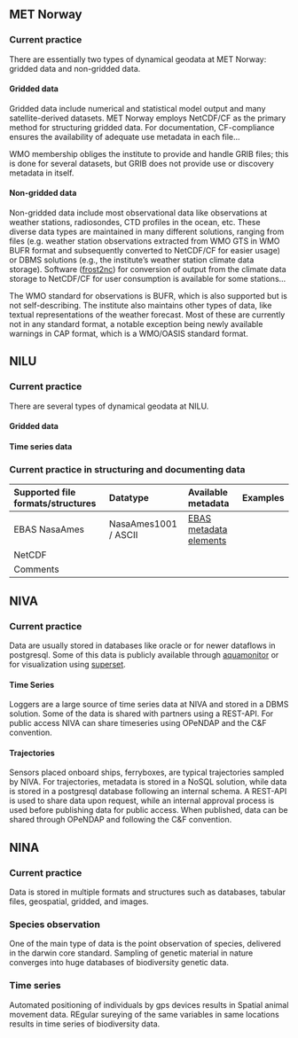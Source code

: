 
##  MET Norway

### Current practice
There are essentially two types of dynamical geodata at MET Norway: gridded data and non-gridded data.

#### Gridded data
Gridded data include numerical and statistical model output and many satellite-derived datasets. MET Norway employs NetCDF/CF as the primary method for structuring gridded data. For documentation, CF-compliance ensures the availability of adequate use metadata in each file... 

WMO membership obliges the institute to provide and handle GRIB files; this is done for several datasets, but GRIB does not provide use or discovery metadata in itself.

#### Non-gridded data
Non-gridded data include most observational data like observations at weather stations, radiosondes, CTD profiles in the ocean, etc. These diverse data types are maintained in many different solutions, ranging from files (e.g. weather station observations extracted from WMO GTS in WMO BUFR format and subsequently converted to NetCDF/CF for easier usage) or DBMS solutions (e.g., the institute’s weather station climate data storage). Software ([frost2nc](https://github.com/metno/frost2nc)) for conversion of output from the climate data storage to NetCDF/CF for user consumption is available for some stations... 

The WMO standard for observations is BUFR, which is also supported but is not self-describing. The institute also maintains other types of data, like textual representations of the weather forecast. Most of these are currently not in any standard format, a notable exception being newly available warnings in CAP format, which is a WMO/OASIS standard format.

## NILU
### Current practice
There are several types of dynamical geodata at NILU.

#### Gridded data

#### Time series data


### Current practice in structuring and documenting data

|Supported file formats/structures |Datatype |Available metadata |Examples|
|:----|:----|:----|:----|
|EBAS NasaAmes | NasaAmes1001 / ASCII | [EBAS metadata elements](https://ebas-submit.nilu.no/templates/comments/ebas_metadata_elements) | |
|NetCDF| | | |
|Comments| | | |


## NIVA

### Current practice

Data are usually stored in databases like oracle or for newer dataflows in postgresql. Some of this data is publicly available through [aquamonitor](https://aquamonitor.niva.no) or for visualization using [superset](https://superset.p.niva.no). 

#### Time Series

Loggers are a large source of time series data at NIVA and stored in a DBMS solution. Some of the data is shared with partners using a REST-API. For public access NIVA can share timeseries using OPeNDAP and the C&F convention.

#### Trajectories

Sensors placed onboard ships, ferryboxes, are typical trajectories sampled by NIVA. For trajectories, metadata is stored in a NoSQL solution, while data is stored in a postgresql database following an internal schema. A REST-API is used to share data upon request, while an internal approval process is used before publishing data for public access. When published, data can be shared through OPeNDAP and following the C&F convention. 

## NINA

### Current practice

Data is stored in multiple formats and structures such as databases, tabular files, geospatial, gridded, and images.

### Species observation

One of the main type of data is the point observation of species, delivered in the darwin core standard. Sampling of genetic material in nature converges into huge databases of biodiversity genetic data.

### Time series

Automated positioning of individuals by gps devices results in Spatial animal movement data. REgular sureying of the same variables in same locations results in time series of biodiversity data.
